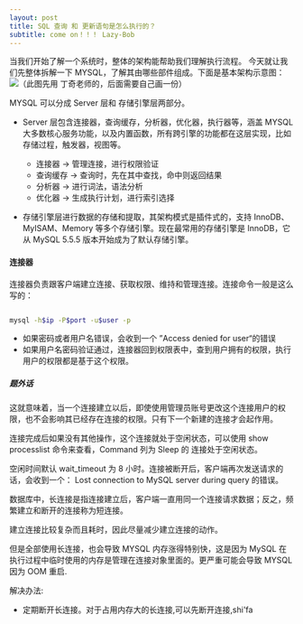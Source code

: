 ```yaml
---
layout: post
title: SQL 查询 和 更新语句是怎么执行的？
subtitle: come on！！！ Lazy-Bob
---
```


当我们开始了解一个系统时，整体的架构能帮助我们理解执行流程。
今天就让我们先整体拆解一下 MYSQL，了解其由哪些部件组成。下面是基本架构示意图：  
![（此图先用 丁奇老师的，后面需要自己画一份）](../imgfromleetcode/mysqlday1.png)


MYSQL 可以分成 Server 层和 存储引擎层两部分。   
* Server 层包含连接器，查询缓存，分析器，优化器，执行器等，涵盖 MYSQL 大多数核心服务功能，以及内置函数，所有跨引擎的功能都在这层实现，比如存储过程，触发器，视图等。
  * 连接器 -> 管理连接，进行权限验证
  * 查询缓存 -> 查询时，先在其中查找，命中则返回结果
  * 分析器 -> 进行词法，语法分析
  * 优化器 -> 生成执行计划，进行索引选择

* 存储引擎层进行数据的存储和提取，其架构模式是插件式的，支持 InnoDB、MyISAM、Memory 等多个存储引擎。现在最常用的存储引擎是 InnoDB，它从 MySQL 5.5.5 版本开始成为了默认存储引擎。


#### 连接器

连接器负责跟客户端建立连接、获取权限、维持和管理连接。连接命令一般是这么写的：
~~~ bash

mysql -h$ip -P$port -u$user -p

~~~

* 如果密码或者用户名错误，会收到一个 ”Access denied for user“的错误
* 如果用户名密码验证通过，连接器回到权限表中，查到用户拥有的权限，执行用户的权限都是基于这个权限。

##### 题外话
这就意味着，当一个连接建立以后，即使使用管理员账号更改这个连接用户的权限，也不会影响其已经存在连接的权限。只有下一个新建的连接才会起作用。

连接完成后如果没有其他操作，这个连接就处于空闲状态，可以使用 show processlist 命令来查看，Command 列为 Sleep 的 连接处于空闲状态。

空闲时间默认 wait_timeout 为 8 小时。连接被断开后，客户端再次发送请求的话，会收到一个： Lost connection to MySQL server during query 的错误。

数据库中，长连接是指连接建立后，客户端一直用同一个连接请求数据；反之，频繁建立和断开的连接称为短连接。

建立连接比较复杂而且耗时，因此尽量减少建立连接的动作。

但是全部使用长连接，也会导致 MYSQL 内存涨得特别快，这是因为 MySQL 在执行过程中临时使用的内存是管理在连接对象里面的。更严重可能会导致 MYSQL　因为 OOM 重启.

解决办法:
* 定期断开长连接。对于占用内存大的长连接,可以先断开连接,shi'fa
